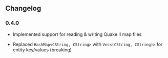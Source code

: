 ## Changelog

### 0.4.0

* Implemented support for reading & writing Quake II map files

* Replaced `HashMap<CString, CString>` with `Vec<(CString, CString)>` for entity
key/values (breaking)
